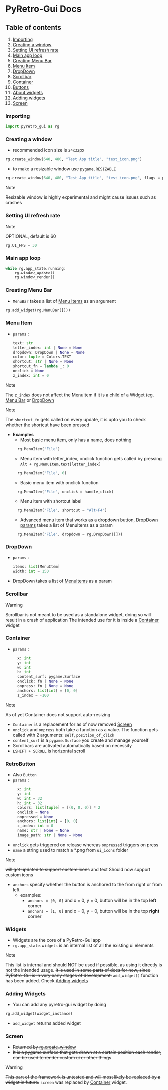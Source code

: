 # PyRetro-Gui Docs

## Table of contents
1. [Importing](#Importing)
2. [Creating a window](#Creating-a-window)
3. [Setting UI refresh rate](#Setting-UI-refresh-rate)
4. [Main app loop](#Main-app-loop)
5. [Creating Menu Bar](#Creating-Menu-Bar)
6. [Menu Item](#Menu-Item)
7. [DropDown](#DropDown)
8. [Scrollbar](#Scrollbar)
9. [Container](#Container)
10. [Buttons](#RetroButton)
11. [About widgets](#Widgets)
12. [Adding widgets](#Adding-Widgets)
13. [Screen](#Screen)


### Importing
```python
import pyretro_gui as rg
```

### Creating a window
- recommended icon size is `24x32`px
```python
rg.create_window(640, 480, "Test App title", "test_icon.png")
```
- to make a resizable window use `pygame.RESIZABLE`
```python
rg.create_window(640, 480, "Test App title", "test_icon.png", flags = pygame.RESIZABLE)
```
> [!NOTE]
> Resizable window is highly experimental and might cause issues such as crashes

### Setting UI refresh rate 
> [!NOTE]
> OPTIONAL, default is 60
```python
rg.UI_FPS = 30
```

### Main app loop
```python
while rg.app_state.running:
    rg.window_update()
    rg.window_render()
```

### Creating Menu Bar
- `MenuBar` takes a list of [Menu Items](#Menu-Item) as an argument
```python
rg.add_widget(rg.MenuBar([]))
```

### Menu Item
- `params` :
  ```python
  text: str
  letter_index: int | None = None
  dropdown: DropDown | None = None
  color: tuple = Colors.TEXT
  shortcut: str | None = None
  shortcut_fn = lambda _: 0
  onclick = None
  z_index: int = 0
  ```
> [!NOTE]
> The `z_index` does not affect the MenuItem if it is a child of a Widget (eg. [Menu Bar](#Creating-Menu-Bar) or [DropDown](#DropDown)

> [!NOTE]
> The `shortcut_fn` gets called on every update, it is upto you to check whether the shortcut have been pressed

- **Examples**
    - Most basic menu item, only has a name, does nothing
  ```python
    rg.MenuItem("File")
  ```
    - Menu item with letter_index, onclick function gets called by pressing `Alt + rg.MenuItem.text[letter_index]`
  ```python
    rg.MenuItem("File", 0)
  ```
    - Basic menu item with onclick function
  ```python
    rg.MenuItem("File", onclick = handle_click)
  ```
    - Menu item with shortcut label
  ```python
    rg.MenuItem("File", shortcut = "Alt+F4")
  ```
    - Advanced menu item that works as a dropdown button, [DropDown params](#DropDown) takes a list of MenuItems as a param
  ```python
    rg.MenuItem("File", dropdown = rg.DropDown([]))
  ```

### DropDown
- `params` :
  ```python
  items: list[MenuItem]
  width: int = 150
  ```
- DropDown takes a list of [MenuItems](#Menu-Item) as a param


### Scrollbar
> [!WARNING]
> Scrollbar is not meant to be used as a standalone widget, doing so will result in a crash of application
> The intended use for it is inside a [Container](#Container) widget

### Container
- `params` :
  ```python
    x: int
    y: int
    w: int
    h: int
    content_surf: pygame.Surface
    onclick: fn | None = None
    onpress: fn | None = None
    anchors: list[int] = [0, 0]
    z_index = -100
  ```
> [!NOTE]
> As of yet Container does not support auto-resizing

- `Container` is a replacement for as of now removed [Screen](#Screen)
- `onclick` and `onpress` both take a function as a value. The function gets called with 2 arguments: `self`, `position_of_click`
- `content_surf` is a `pygame.Surface` you create and manage yourself
- Scrollbars are activated automatically based on necessity
- `LSHIFT + SCROLL` is horizontal scroll

### RetroButton
- Also `Button`
- `params` :
  ```python
    x: int
    y: int
    w: int = 32
    h: int = 32
    colors: list[tuple] = [(0, 0, 0)] * 2
    onclick = None
    onpressed = None
    anchors: list[int] = [0, 0]
    z_index: int = 0
    name: str | None = None
    image_path: str | None = None
  ```
- `onclick` gets triggered on release whereas `onpressed` triggers on press
- `name` a string used to match a *.png from `ui_icons` folder
> [!NOTE]
> ~~will get updated to support custom icons~~ and text
> Should now support custom icons
- `anchors` specify whether the button is anchored to the from right or from left
    - examples:
        - `anchors = [0, 0]` and x = 0, y = 0, button will be in the top **left** corner
        - `anchors = [1, 0]` and x = 0, y = 0, button will be in the top **right** corner

### Widgets
- Widgets are the core of a PyRetro-Gui app
- `rg.app_state.widgets` is an internal list of all the existing ui elements
> [!NOTE]
> This list is internal and should NOT be used if possible, as using it directly is not the intended usage.
> ~~It is used in some parts of docs for now, since PyRetro-Gui is in very early stages of development.~~
> `add_widget()` function has been added. Check [Adding widgets](#Adding-Widgets)

### Adding Widgets
- You can add any pyretro-gui widget by doing
```python
rg.add_widget(widget_instance)
```
- `add_widget` returns added widget

### Screen
- ~~Returned by [rg.create_window](#Creating-a-window)~~
- ~~It is a pygame surface that gets drawn at a certain position each render, can be used to render custom ui or other things~~
> [!WARNING]
> ~~This part of the framework is untested and will most likely be replaced by a widget in future.~~
> `screen` was replaced by [Container](#Container) widget.


